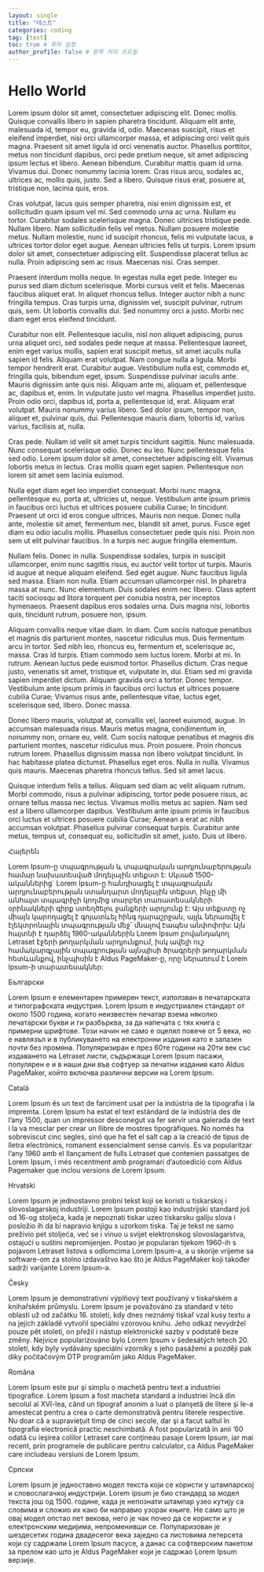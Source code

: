 ```yaml
---
layout: single
title: "테스트"
categories: coding
tag: [test]
toc: true # 목차 설정
author_profile: false # 왼쪽 저자 프로필
---
```


# Hello World

Lorem ipsum dolor sit amet, consectetuer adipiscing elit. Donec mollis. Quisque convallis libero in sapien pharetra tincidunt. Aliquam elit ante, malesuada id, tempor eu, gravida id, odio. Maecenas suscipit, risus et eleifend imperdiet, nisi orci ullamcorper massa, et adipiscing orci velit quis magna. Praesent sit amet ligula id orci venenatis auctor. Phasellus porttitor, metus non tincidunt dapibus, orci pede pretium neque, sit amet adipiscing ipsum lectus et libero. Aenean bibendum. Curabitur mattis quam id urna. Vivamus dui. Donec nonummy lacinia lorem. Cras risus arcu, sodales ac, ultrices ac, mollis quis, justo. Sed a libero. Quisque risus erat, posuere at, tristique non, lacinia quis, eros.

Cras volutpat, lacus quis semper pharetra, nisi enim dignissim est, et sollicitudin quam ipsum vel mi. Sed commodo urna ac urna. Nullam eu tortor. Curabitur sodales scelerisque magna. Donec ultricies tristique pede. Nullam libero. Nam sollicitudin felis vel metus. Nullam posuere molestie metus. Nullam molestie, nunc id suscipit rhoncus, felis mi vulputate lacus, a ultrices tortor dolor eget augue. Aenean ultricies felis ut turpis. Lorem ipsum dolor sit amet, consectetuer adipiscing elit. Suspendisse placerat tellus ac nulla. Proin adipiscing sem ac risus. Maecenas nisi. Cras semper.

Praesent interdum mollis neque. In egestas nulla eget pede. Integer eu purus sed diam dictum scelerisque. Morbi cursus velit et felis. Maecenas faucibus aliquet erat. In aliquet rhoncus tellus. Integer auctor nibh a nunc fringilla tempus. Cras turpis urna, dignissim vel, suscipit pulvinar, rutrum quis, sem. Ut lobortis convallis dui. Sed nonummy orci a justo. Morbi nec diam eget eros eleifend tincidunt.

Curabitur non elit. Pellentesque iaculis, nisl non aliquet adipiscing, purus urna aliquet orci, sed sodales pede neque at massa. Pellentesque laoreet, enim eget varius mollis, sapien erat suscipit metus, sit amet iaculis nulla sapien id felis. Aliquam erat volutpat. Nam congue nulla a ligula. Morbi tempor hendrerit erat. Curabitur augue. Vestibulum nulla est, commodo et, fringilla quis, bibendum eget, ipsum. Suspendisse pulvinar iaculis ante. Mauris dignissim ante quis nisi. Aliquam ante mi, aliquam et, pellentesque ac, dapibus et, enim. In vulputate justo vel magna. Phasellus imperdiet justo. Proin odio orci, dapibus id, porta a, pellentesque id, erat. Aliquam erat volutpat. Mauris nonummy varius libero. Sed dolor ipsum, tempor non, aliquet et, pulvinar quis, dui. Pellentesque mauris diam, lobortis id, varius varius, facilisis at, nulla.

Cras pede. Nullam id velit sit amet turpis tincidunt sagittis. Nunc malesuada. Nunc consequat scelerisque odio. Donec eu leo. Nunc pellentesque felis sed odio. Lorem ipsum dolor sit amet, consectetuer adipiscing elit. Vivamus lobortis metus in lectus. Cras mollis quam eget sapien. Pellentesque non lorem sit amet sem lacinia euismod.

Nulla eget diam eget leo imperdiet consequat. Morbi nunc magna, pellentesque eu, porta at, ultricies ut, neque. Vestibulum ante ipsum primis in faucibus orci luctus et ultrices posuere cubilia Curae; In tincidunt. Praesent ut orci id eros congue ultrices. Mauris non neque. Donec nulla ante, molestie sit amet, fermentum nec, blandit sit amet, purus. Fusce eget diam eu odio iaculis mollis. Phasellus consectetuer pede quis nisi. Proin non sem ut elit pulvinar faucibus. In a turpis nec augue fringilla elementum.

Nullam felis. Donec in nulla. Suspendisse sodales, turpis in suscipit ullamcorper, enim nunc sagittis risus, eu auctor velit tortor ut turpis. Mauris id augue at neque aliquam eleifend. Sed eget augue. Nunc faucibus ligula sed massa. Etiam non nulla. Etiam accumsan ullamcorper nisl. In pharetra massa at nunc. Nunc elementum. Duis sodales enim nec libero. Class aptent taciti sociosqu ad litora torquent per conubia nostra, per inceptos hymenaeos. Praesent dapibus eros sodales urna. Duis magna nisi, lobortis quis, tincidunt rutrum, posuere non, ipsum.

Aliquam convallis neque vitae diam. In diam. Cum sociis natoque penatibus et magnis dis parturient montes, nascetur ridiculus mus. Duis fermentum arcu in tortor. Sed nibh leo, rhoncus eu, fermentum et, scelerisque ac, massa. Cras id turpis. Etiam commodo sem luctus lorem. Morbi at mi. In rutrum. Aenean luctus pede euismod tortor. Phasellus dictum. Cras neque justo, venenatis sit amet, tristique et, vulputate in, dui. Etiam sed mi gravida sapien imperdiet dictum. Aliquam gravida orci a tortor. Donec tempor. Vestibulum ante ipsum primis in faucibus orci luctus et ultrices posuere cubilia Curae; Vivamus risus ante, pellentesque vitae, luctus eget, scelerisque sed, libero. Donec massa.

Donec libero mauris, volutpat at, convallis vel, laoreet euismod, augue. In accumsan malesuada risus. Mauris metus magna, condimentum in, nonummy non, ornare eu, velit. Cum sociis natoque penatibus et magnis dis parturient montes, nascetur ridiculus mus. Proin posuere. Proin rhoncus rutrum lorem. Phasellus dignissim massa non libero volutpat tincidunt. In hac habitasse platea dictumst. Phasellus eget eros. Nulla in nulla. Vivamus quis mauris. Maecenas pharetra rhoncus tellus. Sed sit amet lacus.

Quisque interdum felis a tellus. Aliquam sed diam ac velit aliquam rutrum. Morbi commodo, risus a pulvinar adipiscing, tortor pede posuere risus, ac ornare tellus massa nec lectus. Vivamus mollis metus ac sapien. Nam sed est a libero ullamcorper dapibus. Vestibulum ante ipsum primis in faucibus orci luctus et ultrices posuere cubilia Curae; Aenean a erat ac nibh accumsan volutpat. Phasellus pulvinar consequat turpis. Curabitur ante metus, tempus ut, consequat eu, sollicitudin sit amet, justo. Duis ut libero.

Հայերեն

Lorem Ipsum-ը տպագրության և տպագրական արդյունաբերության համար նախատեսված մոդելային տեքստ է: Սկսած 1500-ականներից\` Lorem Ipsum-ը հանդիսացել է տպագրական արդյունաբերության ստանդարտ մոդելային տեքստ, ինչը մի անհայտ տպագրիչի կողմից տարբեր տառատեսակների օրինակների գիրք ստեղծելու ջանքերի արդյունք է: Այս տեքստը ոչ միայն կարողացել է գոյատևել հինգ դարաշրջան, այլև ներառվել է էլեկտրոնային տպագրության մեջ\` մնալով էապես անփոփոխ: Այն հայտնի է դարձել 1960-ականներին Lorem Ipsum բովանդակող Letraset էջերի թողարկման արդյունքում, իսկ ավելի ուշ համակարգչային տպագրության այնպիսի ծրագրերի թողարկման հետևանքով, ինչպիսին է Aldus PageMaker-ը, որը ներառում է Lorem Ipsum-ի տարատեսակներ:

Български

Lorem Ipsum е елементарен примерен текст, използван в печатарската и типографската индустрия. Lorem Ipsum е индустриален стандарт от около 1500 година, когато неизвестен печатар взема няколко печатарски букви и ги разбърква, за да напечата с тях книга с примерни шрифтове. Този начин не само е оцелял повече от 5 века, но е навлязъл и в публикуването на електронни издания като е запазен почти без промяна. Популяризиран е през 60те години на 20ти век със издаването на Letraset листи, съдържащи Lorem Ipsum пасажи, популярен е и в наши дни във софтуер за печатни издания като Aldus PageMaker, който включва различни версии на Lorem Ipsum.

Català

Lorem Ipsum és un text de farciment usat per la indústria de la tipografia i la impremta. Lorem Ipsum ha estat el text estàndard de la indústria des de l&#8217;any 1500, quan un impressor desconegut va fer servir una galerada de text i la va mesclar per crear un llibre de mostres tipogràfiques. No només ha sobreviscut cinc segles, sinó que ha fet el salt cap a la creació de tipus de lletra electrònics, romanent essencialment sense canvis. Es va popularitzar l&#8217;any 1960 amb el llançament de fulls Letraset que contenien passatges de Lorem Ipsum, i més recentment amb programari d&#8217;autoedició com Aldus Pagemaker que inclou versions de Lorem Ipsum.

Hrvatski

Lorem Ipsum je jednostavno probni tekst koji se koristi u tiskarskoj i slovoslagarskoj industriji. Lorem Ipsum postoji kao industrijski standard još od 16-og stoljeća, kada je nepoznati tiskar uzeo tiskarsku galiju slova i posložio ih da bi napravio knjigu s uzorkom tiska. Taj je tekst ne samo preživio pet stoljeća, već se i vinuo u svijet elektronskog slovoslagarstva, ostajući u suštini nepromijenjen. Postao je popularan tijekom 1960-ih s pojavom Letraset listova s odlomcima Lorem Ipsum-a, a u skorije vrijeme sa software-om za stolno izdavaštvo kao što je Aldus PageMaker koji također sadrži varijante Lorem Ipsum-a.

Česky

Lorem Ipsum je demonstrativní výplňový text používaný v tiskařském a knihařském průmyslu. Lorem Ipsum je považováno za standard v této oblasti už od začátku 16. století, kdy dnes neznámý tiskař vzal kusy textu a na jejich základě vytvořil speciální vzorovou knihu. Jeho odkaz nevydržel pouze pět století, on přežil i nástup elektronické sazby v podstatě beze změny. Nejvíce popularizováno bylo Lorem Ipsum v šedesátých letech 20. století, kdy byly vydávány speciální vzorníky s jeho pasážemi a později pak díky počítačovým DTP programům jako Aldus PageMaker.

Româna

Lorem Ipsum este pur şi simplu o machetă pentru text a industriei tipografice. Lorem Ipsum a fost macheta standard a industriei încă din secolul al XVI-lea, când un tipograf anonim a luat o planşetă de litere şi le-a amestecat pentru a crea o carte demonstrativă pentru literele respective. Nu doar că a supravieţuit timp de cinci secole, dar şi a facut saltul în tipografia electronică practic neschimbată. A fost popularizată în anii &#8217;60 odată cu ieşirea colilor Letraset care conţineau pasaje Lorem Ipsum, iar mai recent, prin programele de publicare pentru calculator, ca Aldus PageMaker care includeau versiuni de Lorem Ipsum.

Српски

Lorem Ipsum је једноставно модел текста који се користи у штампарској и словослагачкој индустрији. Lorem ipsum је био стандард за модел текста још од 1500. године, када је непознати штампар узео кутију са словима и сложио их како би направио узорак књиге. Не само што је овај модел опстао пет векова, него је чак почео да се користи и у електронским медијима, непроменивши се. Популаризован је шездесетих година двадесетог века заједно са листовима летерсета који су садржали Lorem Ipsum пасусе, а данас са софтверским пакетом за прелом као што је Aldus PageMaker који је садржао Lorem Ipsum верзије.
